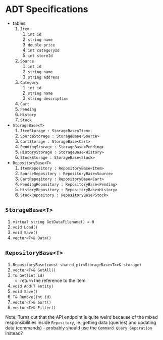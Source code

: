 # ADT Specifications

- tables
    1. `Item`
        1. `int id`
        1. `string name`
        1. `double price`
        1. `int categoryId`
        1. `int storeId`
    1. `Source`
        1. `int id`
        1. `string name`
        1. `string address`
    1. `Category`
        1. `int id`
        1. `string name`
        1. `string description`
    1. `Cart`
    1. `Pending`
    1. `History`
    1. `Stock`
- `StorageBase<T>`
    1. `ItemStorage : StorageBase<Item>`
    1. `SourceStorage : StorageBase<Source>`
    1. `CartStorage : StorageBase<Cart>`
    1. `PendingStorage : StorageBase<Pending>`
    1. `HistoryStorage : StorageBase<History>`
    1. `StockStorage : StorageBase<Stock>`
- `RepositoryBase<T>`
    1. `ItemRepository : RepositoryBase<Item>`
    1. `SourceRepository : RepositoryBase<Source>`
    1. `CartRepository : RepositoryBase<Cart>`
    1. `PendingRepository : RepositoryBase<Pending>`
    1. `HistoryRepository : RepositoryBase<History>`
    1. `StockRepository : RepositoryBase<Stock>`

## `StorageBase<T>`

1. `virtual string GetDataFilename() = 0`
1. `void Load()`
1. `void Save()`
1. `vector<T>& Data()`

## `RepositoryBase<T>`

1. `RepositoryBase(const shared_ptr<StorageBase<T>>& storage)`
1. `vector<T>& GetAll()`
1. `T& Get(int id)`
    - return the reference to the item
1. `void Add(T entity)`
1. `void Save()`
1. `T& Remove(int id)`
1. `vector<T>& Sort()`
1. `vector<T>& Filter()`

Note: Turns out that the API endpoint is quite weird because of the mixed responsibilities inside `Repository`, ie. getting data (queries) and updating data (commands) - probably should use the `Command Query Separation` instead?